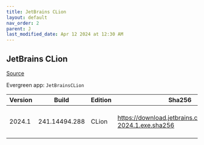 ```yaml
---
title: JetBrains CLion
layout: default
nav_order: 2
parent: J
last_modified_date: Apr 12 2024 at 12:30 AM
---
```


## JetBrains CLion

[Source](https://www.jetbrains.com/clion)

Evergreen app: `JetBrainsCLion`

| Version | Build         | Edition | Sha256                                                     | Date       | Size       | Type | URI                                                                                                        |
| ------- | ------------- | ------- | ---------------------------------------------------------- | ---------- | ---------- | ---- | ---------------------------------------------------------------------------------------------------------- |
| 2024.1  | 241.14494.288 | CLion   | https://download.jetbrains.com/cpp/CLion-2024.1.exe.sha256 | 04/09/2024 | 1094822200 | exe  | [https://download.jetbrains.com/cpp/CLion-2024.1.exe](https://download.jetbrains.com/cpp/CLion-2024.1.exe) |
